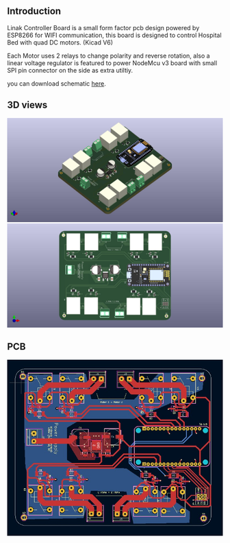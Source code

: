 ## Introduction

Linak Controller Board is a small form factor pcb design powered by ESP8266 for WIFI communication, this board is designed to control Hospital Bed with quad DC motors. 
(Kicad V6)

Each Motor uses 2 relays to change polarity and reverse rotation, also a linear voltage regulator is featured to power NodeMcu v3 board with small SPI pin connector on the side as extra utiltiy.

you can download schematic [here](https://github.com/farzam-khodajoo/linak-controller-board/blob/master/prints/Linak-controller.pdf).

## 3D views

<img src="https://github.com/farzam-khodajoo/linak-controller-board/blob/master/prints/Linak-controller-3d-angled.jpg" />
<img src="https://github.com/farzam-khodajoo/linak-controller-board/blob/master/prints/Linak-controller-3d-front.jpg" />

## PCB 
<img src="https://github.com/farzam-khodajoo/linak-controller-board/blob/master/prints/linak-controller-pcb.jpg" />
